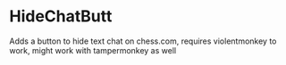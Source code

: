 # HideChatButt
Adds a button to hide text chat on chess.com, requires violentmonkey to work, might work with tampermonkey as well
